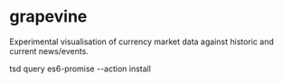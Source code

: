 # grapevine
Experimental visualisation of currency market data against historic and current news/events.

tsd query es6-promise --action install